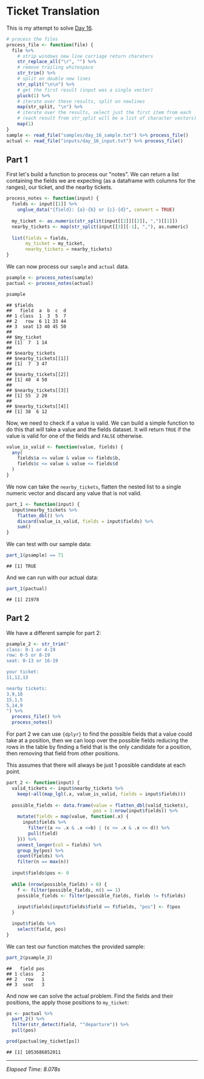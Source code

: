 # Ticket Translation



This is my attempt to solve [Day 16](https://adventofcode.com/2020/day/16).


```r
# process the files
process_file <- function(file) {
  file %>%
    # strip windows new line carriage return charaters
    str_replace_all("\r", "") %>%
    # remove trailing whitespace
    str_trim() %>%
    # split on double new lines
    str_split("\n\n") %>%
    # get the first result (input was a single vector)
    pluck(1) %>%
    # iterate over these results, split on newlines
    map(str_split, "\n") %>%
    # iterate over the results, select just the first item from each
    # (each result from str_split will be a list of character vectors)
    map(1)
}
sample <- read_file("samples/day_16_sample.txt") %>% process_file()
actual <- read_file("inputs/day_16_input.txt") %>% process_file()
```

## Part 1

First let's build a function to process our "notes". We can return a list containing the fields we are expecting (as a
dataframe with columns for the ranges), our ticket, and the nearby tickets.


```r
process_notes <- function(input) {
  fields <- input[[1]] %>%
    unglue_data("{field}: {a}-{b} or {c}-{d}", convert = TRUE)
  
  my_ticket <- as.numeric(str_split(input[[2]][[2]], ",")[[1]])
  nearby_tickets <- map(str_split(input[[3]][-1], ","), as.numeric)
  
  list(fields = fields,
       my_ticket = my_ticket,
       nearby_tickets = nearby_tickets)
}
```

We can now process our `sample` and `actual` data.


```r
psample <- process_notes(sample)
pactual <- process_notes(actual)

psample
```

```
## $fields
##   field  a  b  c  d
## 1 class  1  3  5  7
## 2   row  6 11 33 44
## 3  seat 13 40 45 50
## 
## $my_ticket
## [1]  7  1 14
## 
## $nearby_tickets
## $nearby_tickets[[1]]
## [1]  7  3 47
## 
## $nearby_tickets[[2]]
## [1] 40  4 50
## 
## $nearby_tickets[[3]]
## [1] 55  2 20
## 
## $nearby_tickets[[4]]
## [1] 38  6 12
```

Now, we need to check if a value is valid. We can build a simple function to do this that will take a value and the
fields dataset. It will return `TRUE` if the value is valid for one of the fields and `FALSE` otherwise.


```r
value_is_valid <- function(value, fields) {
  any(
    fields$a <= value & value <= fields$b,
    fields$c <= value & value <= fields$d
  )
}
```

We now can take the `nearby_tickets`, flatten the nested list to a single numeric vector and discard any value that is
not valid.


```r
part_1 <- function(input) {
  input$nearby_tickets %>%
    flatten_dbl() %>%
    discard(value_is_valid, fields = input$fields) %>%
    sum()
}
```

We can test with our sample data:


```r
part_1(psample) == 71
```

```
## [1] TRUE
```

And we can run with our actual data:


```r
part_1(pactual)
```

```
## [1] 21978
```

## Part 2

We have a different sample for part 2:


```r
psample_2 <- str_trim("
class: 0-1 or 4-19
row: 0-5 or 8-19
seat: 0-13 or 16-19

your ticket:
11,12,13

nearby tickets:
3,9,18
15,1,5
5,14,9
") %>%
  process_file() %>%
  process_notes()
```

For part 2 we can use `{dplyr}` to find the possible fields that a value could take at a position, then we can loop
over the possible fields reducing the rows in the table by finding a field that is the only candidate for a position,
then removing that field from other positions.

This assumes that there will always be just 1 possible candidate at each point.


```r
part_2 <- function(input) {
  valid_tickets <- input$nearby_tickets %>%
    keep(~all(map_lgl(.x, value_is_valid, fields = input$fields)))
  
  possible_fields <- data.frame(value = flatten_dbl(valid_tickets),
                                pos = 1:nrow(input$fields)) %>%
    mutate(fields = map(value, function(.x) {
      input$fields %>%
        filter((a <= .x & .x <=b) | (c <= .x & .x <= d)) %>%
        pull(field)
    })) %>%
    unnest_longer(col = fields) %>%
    group_by(pos) %>%
    count(fields) %>%
    filter(n == max(n))
  
  input$fields$pos <- 0
  
  while (nrow(possible_fields) > 0) {
    f <- filter(possible_fields, n() == 1)
    possible_fields <- filter(possible_fields, fields != f$fields)
    
    input$fields[input$fields$field == f$fields, "pos"] <- f$pos
  }

  input$fields %>%
    select(field, pos)
}
```

We can test our function matches the provided sample:


```r
part_2(psample_2)
```

```
##   field pos
## 1 class   2
## 2   row   1
## 3  seat   3
```

And now we can solve the actual problem. Find the fields and their positions, the apply those positions to `my_ticket`:


```r
ps <- pactual %>%
  part_2() %>%
  filter(str_detect(field, "^departure")) %>%
  pull(pos)

prod(pactual$my_ticket[ps])
```

```
## [1] 1053686852011
```

---

*Elapsed Time: 8.078s*
